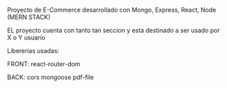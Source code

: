 Proyecto de E-Commerce desarrollado con  Mongo, Express, React, Node (MERN STACK)


EL proyecto cuenta con tanto tan seccion y esta destinado a ser usado por X o Y usuario

Libererias usadas:


FRONT:
react-router-dom


BACK:
cors
mongoose
pdf-file